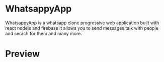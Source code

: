 # WhatsappyApp
WhatsappyApp is a whatsapp clone progressive web application built with react nodejs and firebase
it allows you to send messages talk with people and serach for them and many more.
# Preview
